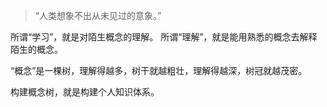 > “人类想象不出从未见过的意象。”

所谓“学习”，就是对陌生概念的理解。
所谓“理解”，就是能用熟悉的概念去解释陌生的概念。

“概念”是一棵树，理解得越多，树干就越粗壮，理解得越深，树冠就越茂密。

构建概念树，就是构建个人知识体系。
